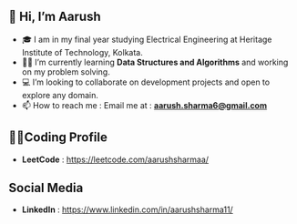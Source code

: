 ## 👋  Hi, I’m Aarush

- 🎓 I am in my final year studying Electrical Engineering at Heritage Institute of Technology, Kolkata.
- 👩‍💻 I’m currently learning **Data Structures and Algorithms** and working on my problem solving. 
- 💻 I’m looking to collaborate on development projects and open to explore any domain.
- 📫 How to reach me : Email me at : **aarush.sharma6@gmail.com**

## 👩‍💻Coding Profile
- **LeetCode** : https://leetcode.com/aarushsharmaa/

## Social Media 
- **LinkedIn** : https://www.linkedin.com/in/aarushsharma11/
<!---
AarushSharmaa/AarushSharmaa is a ✨ special ✨ repository because its `README.md` (this file) appears on your GitHub profile.
You can click the Preview link to take a look at your changes.
--->
